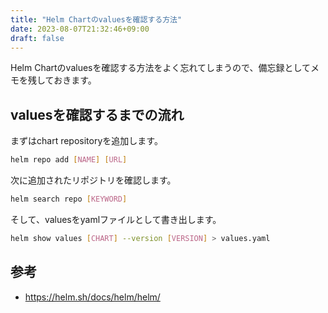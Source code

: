 ```yaml
---
title: "Helm Chartのvaluesを確認する方法"
date: 2023-08-07T21:32:46+09:00
draft: false
---
```


Helm Chartのvaluesを確認する方法をよく忘れてしまうので、備忘録としてメモを残しておきます。

## valuesを確認するまでの流れ

まずはchart repositoryを追加します。
```sh
helm repo add [NAME] [URL]
```

次に追加されたリポジトリを確認します。
```sh
helm search repo [KEYWORD]
```

そして、valuesをyamlファイルとして書き出します。
```sh
helm show values [CHART] --version [VERSION] > values.yaml
```

## 参考
- https://helm.sh/docs/helm/helm/
